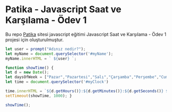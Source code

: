# Patika - Javascript Saat ve Karşılama - Ödev 1
Bu repo [Patika](http://www.patika.dev) sitesi javascript eğitimi Javascript Saat ve Karşılama - Ödev 1 projesi için oluşturulmuştur.


```javascript
let user = prompt("Adınız nedir?");
let myName = document.querySelector('#myName');
myName.innerHTML = ` ${user} `;

function showTime() {
let d = new Date();
let daysOfWeek = ["Pazar","Pazartesi","Salı","Çarşamba","Perşembe","Cuma","Cumartesi"];
let time = document.querySelector('#myClock')

time.innerHTML = `${d.getHours()}:${d.getMinutes()}:${d.getSeconds()} ${daysOfWeek[d.getUTCDay()]}` 
setTimeout(showTime, 1000); }

showTime();

```
